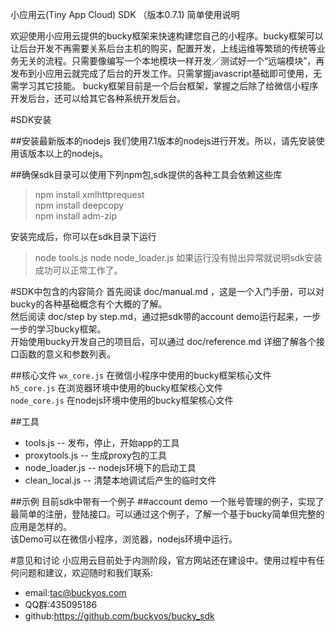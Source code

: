 小应用云(Tiny App Cloud) SDK （版本0.7.1) 简单使用说明

欢迎使用小应用云提供的bucky框架来快速构建您自己的小程序。bucky框架可以让后台开发不再需要关系后台主机的购买，配置开发，上线运维等繁琐的传统等业务无关的流程。只需要像编写一个本地模块一样开发／测试好一个“远端模块”，再发布到小应用云就完成了后台的开发工作。只需掌握javascript基础即可使用，无需学习其它技能。
bucky框架目前是一个后台框架，掌握之后除了给微信小程序开发后台，还可以给其它各种系统开发后台。

#SDK安装

##安装最新版本的nodejs
我们使用7.1版本的nodejs进行开发。所以，请先安装使用该版本以上的nodejs。

##确保sdk目录可以使用下列npm包,sdk提供的各种工具会依赖这些库
>npm install xmlhttprequest  
>npm install deepcopy  
>npm install adm-zip  

安装完成后，你可以在sdk目录下运行
>node tools.js
>node node_loader.js 
如果运行没有抛出异常就说明sdk安装成功可以正常工作了。

#SDK中包含的内容简介
首先阅读 doc/manual.md ，这是一个入门手册，可以对bucky的各种基础概念有个大概的了解。  
然后阅读 doc/step by step.md，通过把sdk带的account demo运行起来，一步一步的学习bucky框架。  
开始使用bucky开发自己的项目后，可以通过 doc/reference.md 详细了解各个接口函数的意义和参数列表。   

##核心文件
`wx_core.js` 在微信小程序中使用的bucky框架核心文件  
`h5_core.js` 在浏览器环境中使用的bucky框架核心文件  
`node_core.js` 在nodejs环境中使用的bucky框架核心文件  

##工具
+ tools.js -- 发布，停止，开始app的工具
+ proxytools.js -- 生成proxy包的工具
+ node_loader.js -- nodejs环境下的启动工具
+ clean_local.js -- 清楚本地调试后产生的临时文件

##示例
目前sdk中带有一个例子
##account demo
一个账号管理的例子，实现了最简单的注册，登陆接口。可以通过这个例子，了解一个基于bucky简单但完整的应用是怎样的。  
该Demo可以在微信小程序，浏览器，nodejs环境中运行。  

#意见和讨论
小应用云目前处于内测阶段，官方网站还在建设中。使用过程中有任何问题和建议，欢迎随时和我们联系: 
+ email:tac@buckyos.com
+ QQ群:435095186
+ github:https://github.com/buckyos/bucky_sdk





